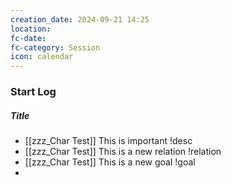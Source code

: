 ```yaml
---
creation_date: 2024-09-21 14:25
location: 
fc-date: 
fc-category: Session
icon: calendar
---
```

### Start Log
##### Title
- [[zzz_Char Test]] This is important !desc
- [[zzz_Char Test]] This is a new relation !relation
- [[zzz_Char Test]] This is a new goal !goal
- 